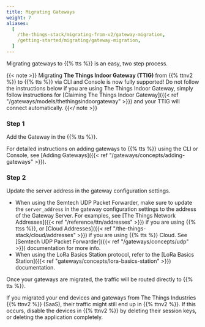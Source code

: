 ```yaml
---
title: Migrating Gateways
weight: 7
aliases:
  [
    /the-things-stack/migrating-from-v2/gateway-migration,
    /getting-started/migrating/gateway-migration,
  ]
---
```


Migrating gateways to {{% tts %}} is an easy, two step process.

{{< note >}} Migrating **The Things Indoor Gateway (TTIG)** from {{% ttnv2 %}} to {{% tts %}} via CLI and Console is now fully supported! Do not follow the instructions below if you are using The Things Indoor Gateway, simply follow instructions for [Claiming The Things Indoor Gateway]({{< ref "/gateways/models/thethingsindoorgateway" >}}) and your TTIG will connect automatically. {{</ note >}}

### Step 1

Add the Gateway in the {{% tts %}}.

For detailed instructions on adding gateways to {{% tts %}} using the CLI or Console, see [Adding Gateways]({{< ref "/gateways/concepts/adding-gateways" >}}).

### Step 2

Update the server address in the gateway configuration settings.

- When using the Semtech UDP Packet Forwarder, make sure to update the `server_address` in the gateway configuration settings to the address of the Gateway Server. For examples, see [The Things Network Addresses]({{< ref "/reference/ttn/addresses" >}}) if you are using {{% ttss %}}, or [Cloud Addresses]({{< ref "/the-things-stack/cloud/addresses" >}}) if you are using {{% tts %}} Cloud. See [Semtech UDP Packet Forwarder]({{< ref "/gateways/concepts/udp" >}}) documentation for more info.
- When using the LoRa Basics Station protocol, refer to the [LoRa Basics Station]({{< ref "gateways/concepts/lora-basics-station" >}}) documentation.

Once your gateways are migrated, the traffic will be routed directly to {{% tts %}}.

If you migrated your end devices and gateways from The Things Industries {{% ttnv2 %}} (SaaS), their traffic might still end up in {{% ttnv2 %}}. If this occurs, disable the devices in {{% ttnv2 %}} by deleting their session keys, or deleting the application completely.
